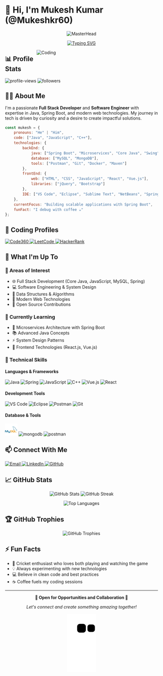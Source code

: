 # 👋 Hi, I'm Mukesh Kumar (@Mukeshkr60)

<div align="center">
  <img src="https://cdn.hashnode.com/res/hashnode/image/upload/v1651780155240/7SZuYu_oq.gif?auto=format,compress&gif-q=60&format=webm" alt="MasterHead" width="800"/>
</div>

<div align="center">
  
  [![Typing SVG](https://readme-typing-svg.herokuapp.com?font=Fira+Code&pause=1000&width=435&lines=Full+Stack+Developer;Software+Engineer;Problem+Solver;Open+Source+Enthusiast)](https://git.io/typing-svg)
  
</div>

<img align="right" alt="Coding" width="400" src="https://cdn.dribbble.com/users/1162077/screenshots/3848914/programmer.gif">

## 📊 Profile Stats
<p align="left">
  <img src="https://komarev.com/ghpvc/?username=Mukeshkr60&label=Profile%20views&color=0e75b6&style=flat" alt="profile-views" />
  <img src="https://img.shields.io/github/followers/Mukeshkr60?label=Followers&style=social" alt="followers"/>
</p>

## 👨‍💻 About Me
I'm a passionate **Full Stack Developer** and **Software Engineer** with expertise in Java, Spring Boot, and modern web technologies. My journey in tech is driven by curiosity and a desire to create impactful solutions.

```javascript
const mukesh = {
    pronouns: "He" | "Him",
    code: ["Java", "JavaScript", "C++"],
    technologies: {
        backEnd: {
            java: ["Spring Boot", "Microservices", "Core Java", "Swing"],
            database: ["MySQL", "MongoDB"],
            tools: ["Postman", "Git", "Docker", "Maven"]
        },
        frontEnd: {
            web: ["HTML", "CSS", "JavaScript", "React", "Vue.js"],
            libraries: ["jQuery", "Bootstrap"]
        },
        IDE: ["VS Code", "Eclipse", "Sublime Text", "NetBeans", "Spring Tools"]
    },
    currentFocus: "Building scalable applications with Spring Boot",
    funFact: "I debug with coffee ☕"
};
```

## 🔗 Coding Profiles
<p align="left">
  <a href="https://www.naukri.com/code360/profile/Mukesh_kr_60" target="_blank">
    <img src="https://img.shields.io/badge/-Code360-0077B5?style=for-the-badge&logo=Naukri&logoColor=white" alt="Code360"/>
</a>
  <a href="https://leetcode.com/krmukesh160" target="_blank">
    <img src="https://img.shields.io/badge/-LeetCode-FFA116?style=for-the-badge&logo=LeetCode&logoColor=black" alt="LeetCode"/>
  </a>
  <a href="https://www.hackerrank.com/krmukesh160" target="_blank">
    <img src="https://img.shields.io/badge/-Hackerrank-2EC866?style=for-the-badge&logo=HackerRank&logoColor=white" alt="HackerRank"/>
  </a>
 
</p>

## 🎯 What I'm Up To

### 👀 Areas of Interest
- 🌐 Full Stack Development (Core Java, JavaScript, MySQL, Spring)
- 💻 Software Engineering & System Design
- 🧩 Data Structures & Algorithms
- 🚀 Modern Web Technologies
- 🤝 Open Source Contributions

### 🌱 Currently Learning
- 🔄 Microservices Architecture with Spring Boot
- 📚 Advanced Java Concepts
- ⚡ System Design Patterns
- 🎨 Frontend Technologies (React.js, Vue.js)

### 💼 Technical Skills

#### Languages & Frameworks
<p align="left">
  <img src="https://img.shields.io/badge/Java-ED8B00?style=for-the-badge&logo=java&logoColor=white" alt="Java"/>
  <img src="https://img.shields.io/badge/Spring-6DB33F?style=for-the-badge&logo=spring&logoColor=white" alt="Spring"/>
  <img src="https://img.shields.io/badge/JavaScript-F7DF1E?style=for-the-badge&logo=javascript&logoColor=black" alt="JavaScript"/>
  <img src="https://img.shields.io/badge/C++-00599C?style=for-the-badge&logo=c%2B%2B&logoColor=white" alt="C++"/>
  <img src="https://img.shields.io/badge/Vue.js-35495E?style=for-the-badge&logo=vue.js&logoColor=4FC08D" alt="Vue.js"/>
  <img src="https://img.shields.io/badge/React-20232A?style=for-the-badge&logo=react&logoColor=61DAFB" alt="React"/>
</p>

#### Development Tools
<p align="left">
  <img src="https://img.shields.io/badge/Visual_Studio_Code-0078D4?style=for-the-badge&logo=visual%20studio%20code&logoColor=white" alt="VS Code"/>
  <img src="https://img.shields.io/badge/Eclipse-2C2255?style=for-the-badge&logo=eclipse&logoColor=white" alt="Eclipse"/>
  <img src="https://img.shields.io/badge/Postman-FF6C37?style=for-the-badge&logo=postman&logoColor=white" alt="Postman"/>
  <img src="https://img.shields.io/badge/Git-F05032?style=for-the-badge&logo=git&logoColor=white" alt="Git"/>
</p>

#### Database & Tools
<p align="left">
  <img src="https://raw.githubusercontent.com/devicons/devicon/master/icons/mysql/mysql-original-wordmark.svg" alt="mysql" width="40" height="40"/>
  <img src="https://www.vectorlogo.zone/logos/mongodb/mongodb-icon.svg" alt="mongodb" width="40" height="40"/>
  <img src="https://www.vectorlogo.zone/logos/getpostman/getpostman-icon.svg" alt="postman" width="40" height="40"/>
</p>

## 📫 Connect With Me
<p align="left">
  <a href="mailto:krmukesh160@gmail.com">
    <img src="https://img.shields.io/badge/Email-D14836?style=for-the-badge&logo=gmail&logoColor=white" alt="Email"/>
  </a>
  <a href="https://www.linkedin.com/in/mukesh-kumar60/" target="_blank">
    <img src="https://img.shields.io/badge/LinkedIn-0077B5?style=for-the-badge&logo=linkedin&logoColor=white" alt="LinkedIn"/>
  </a>
  <a href="https://github.com/Mukeshkr60" target="_blank">
    <img src="https://img.shields.io/badge/GitHub-100000?style=for-the-badge&logo=github&logoColor=white" alt="GitHub"/>
  </a>
</p>

## 📈 GitHub Stats

<p align="center">
  <img src="https://github-readme-stats.vercel.app/api?username=Mukeshkr60&show_icons=true&theme=tokyonight" alt="GitHub Stats" height="165"/>
  <img src="https://github-readme-streak-stats.herokuapp.com/?user=Mukeshkr60&theme=tokyonight" alt="GitHub Streak" height="165"/>
</p>

<p align="center">
  <img src="https://github-readme-stats.vercel.app/api/top-langs/?username=Mukeshkr60&layout=compact&theme=tokyonight" alt="Top Languages"/>
</p>

## 🏆 GitHub Trophies
<p align="center">
  <img src="https://github-profile-trophy.vercel.app/?username=Mukeshkr60&theme=nord&column=7" alt="GitHub Trophies"/>
</p>

## ⚡ Fun Facts
- 🏏 Cricket enthusiast who loves both playing and watching the game
- 💡 Always experimenting with new technologies
- 💻 Believe in clean code and best practices
- ☕ Coffee fuels my coding sessions

---

<div align="center">
  <b>🚀 Open for Opportunities and Collaboration 🚀</b>
  
  <p><i>Let's connect and create something amazing together!</i></p>
  
  ![Snake animation](https://github.com/rafaballerini/rafaballerini/blob/output/github-contribution-grid-snake.svg)
</div>
